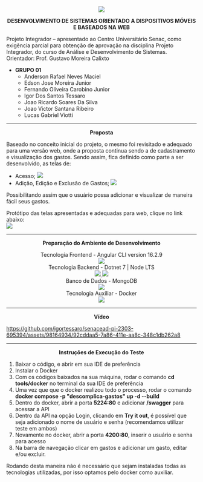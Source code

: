 <div align="center">
  <img src="https://github.com/lucasgviotti/Teste/assets/98164934/891cf4af-ae9e-4b9a-ba20-10d52d466be8">
</div>

<div align="center">
 <p> <strong>DESENVOLVIMENTO DE SISTEMAS ORIENTADO A DISPOSITIVOS MÓVEIS E BASEADOS NA WEB</strong></p>
</div>

<p> Projeto Integrador – apresentado ao Centro Universitário Senac, como exigência parcial para obtenção de aprovação na disciplina Projeto Integrador, do curso de Análise e Desenvolvimento de Sistemas. </br> Orientador: Prof. Gustavo Moreira Calixto </p>

<ul>
  <li><strong> GRUPO 01 </strong>
    <ul>
      <li>Anderson Rafael Neves Maciel</li>
      <li>Edson Jose Moreira Junior</li>
      <li>Fernando Oliveira Carobino Junior</li>
      <li>Igor Dos Santos Tessaro</li>
      <li>Joao Ricardo Soares Da Silva</li>
      <li>Joao Victor Santana Ribeiro</li>
      <li>Lucas Gabriel Viotti</li>
    </ul>
  </li>
</ul>

<hr> 

<div align="center">
 <p> <strong>Proposta</strong></p>
</div>

<p>
  Baseado no conceito inicial do projeto, o mesmo foi revisitado e adequado para uma versão web, onde a proposta continua sendo a de cadastramento e visualização dos gastos.  Sendo assim, fica definido como parte a ser desenvolvido, as telas de: </p>
  <ul>
    <li>Acesso;
      <img src="https://github.com/lucasgviotti/Teste/assets/98164934/ba495341-4f82-4181-bda3-57509021e075"/>
    </li>
    <li>Adição, Edição e Exclusão de Gastos;
      <img src="https://github.com/lucasgviotti/Teste/assets/98164934/3250a81c-df0d-4165-9b46-0a9717968598"/>
    </li>
  </ul>
<p>
  Possibilitando assim que o usuário possa adicionar e visualizar de maneira fácil seus gastos.
</p>

<p>Protótipo das telas apresentadas e adequadas para web, clique no link abaixo: </br>
  <a href="https://www.figma.com/file/rMVee6XLTbZFhQJUxP8wVz/Descomplica-WEB?type=design&node-id=1%3A495&mode=design&t=2RwQtvuchIGD8gcm-1" target="_blank">
    <img src="https://img.shields.io/badge/Figma-F24E1E?style=for-the-badge&logo=figma&logoColor=white"/>
  </a>
</p>

<hr> 

<div align="center">
 <p> <strong>Preparação do Ambiente de Desenvolvimento</strong></p>
</div>

<div align="center">
  Tecnologia Frontend - Angular CLI version 16.2.9 </br>
  <a href="https://angular.io/cli" target="_blank">
    <img src="https://img.shields.io/badge/Angular-DD0031?style=for-the-badge&logo=angular&logoColor=white"/>
  </a>
</div>

<div align="center">
  Tecnologia Backend - Dotnet 7 | Node LTS </br>
  <a href="https://dotnet.microsoft.com/pt-br/download/dotnet/7.0" target="_blank">
    <img src="https://img.shields.io/badge/.NET-5C2D91?style=for-the-badge&logo=.net&logoColor=white"/>
  </a>
  <a href="https://nodejs.org/en/download" target="_blank">
    <img src="https://img.shields.io/badge/Node.js-43853D?style=for-the-badge&logo=node.js&logoColor=white"/>
  </a>
</div>

<div align="center">
  Banco de Dados - MongoDB</br>
  <a href="" target="_blank">
    <img src="https://img.shields.io/badge/MongoDB-4EA94B?style=for-the-badge&logo=mongodb&logoColor=white"/>
  </a>
</div>

<div align="center">
  Tecnologia Auxiliar - Docker </br>
  <a href="" target="_blank">
    <img src="https://img.shields.io/badge/docker-%230db7ed.svg?style=for-the-badge&logo=docker&logoColor=white"/>
  </a>
</div>

<hr>

<div align="center">
 <p> <strong>Vídeo</strong></p>
</div>


https://github.com/igortessaro/senacead-pi-2303-695394/assets/98164934/92cddaa5-7a86-411e-aa8c-348c1db262a8



<hr>

<div align="center">
 <p> <strong>Instruções de Execução do Teste</strong></p>
</div>

<p>
    <ol>
        <li>Baixar o código, e abrir em sua IDE de preferência</li>
        <li>Instalar o Docker</li>
        <li>Com os códigos baixados na sua máquina, rodar o comando <strong>cd tools/docker</strong> no terminal da sua IDE de preferência</li>
        <li>Uma vez que que o docker realizou todo o processo, rodar o comando <strong>docker compose -p "descomplica-gastos" up -d --build</strong> </li>
        <li>Dentro do docker, abrir a porta <strong>5224:80</strong> e adicionar <strong>/swagger</strong> para acessar a API</li>
        <li>Dentro da API na opção Login, clicando em <strong>Try it out</strong>, é possível que seja adicionado o nome de usuário e senha (recomendamos utilizar teste em ambos)</li>
        <li>Novamente no docker, abrir a porta <strong>4200:80</strong>, inserir o usuário e senha para acesso</li>
        <li>Na barra de navegação clicar em gastos e adicionar um gasto, editar e/ou excluir.</li>
    </ol>
    Rodando desta maneira não é necessário que sejam instaladas todas as tecnologias utilizadas, por isso optamos pelo docker como auxiliar.
</p>
